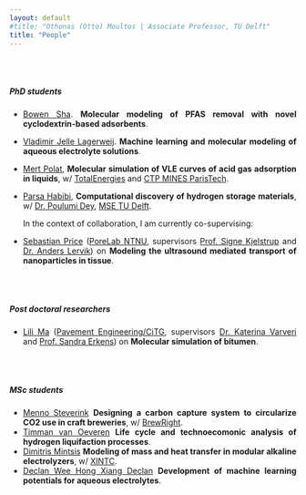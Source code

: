 ```yaml
---
layout: default
#title: "Othonas (Otto) Moultos | Associate Professor, TU Delft"
title: "People"
---
```


<div id="people" class="row">
<div  style="text-align: justify;" class="col-sm-12">
	<br/><br/>
<h5>PhD students</h5>

<section markdown="1">
<!-- - <img src="photos/Mate.jpeg" height= "100" width= "100">  -->

- [Bowen Sha](https://www.linkedin.com/mynetwork/grow/). <strong>Molecular modeling of PFAS removal with novel cyclodextrin-based adsorbents</strong>. 
- [Vladimir Jelle Lagerweij](https://www.linkedin.com/in/vladimir-jelle-lagerweij-21654021b/?originalSubdomain=nl). <strong>Machine learning and molecular modeling of aqueous electrolyte solutions</strong>. 
- [Mert Polat](https://scholar.google.com/citations?user=iNQ80VEAAAAJ&hl=en), <strong>Molecular simulation of VLE curves of acid gas adsorption in liquids</strong>, w/  <a href="https://totalenergies.com"> TotalEnergies</a> and <a href="https://www.armines.net/fr/centres-de-recherche-departements-thematiques/énergétique-et-génie-des-procédés/centre"> CTP MINES ParisTech</a>.
- [Parsa Habibi](https://www.tudelft.nl/3me/over/afdelingen/process-energy/people/engineering-thermodynamics/parsa-habibi), <strong>Computational discovery of hydrogen storage materials</strong>, w/  <a href="https://www.tudelft.nl/staff/p.dey/?cHash=cac0dd30bb433e38fe36e9f04fb3bbbf"> Dr. Poulumi Dey</a>, <a href="https://www.tudelft.nl/en/3me/about/departments/materials-science-and-engineering/"> MSE TU Delft</a>.
	
	In the context of collaboration, I am currently co-supervising:
- [Sebastian Price](https://porelab.no/2020/09/03/wecome-to-sebastian/) ([PoreLab NTNU](https://porelab.no), supervisors [Prof. Signe Kjelstrup](https://www.ntnu.no/ansatte/signe.kjelstrup) and [Dr. Anders Lervik](https://www.ntnu.edu/employees/anders.lervik)) on <strong>Modeling the ultrasound mediated transport of nanoparticles in tissue</strong>.

</section>

<br/><br/>
<h5>Post doctoral researchers</h5>
<section markdown="1">

- [Lili Ma](https://www.linkedin.com/in/lili-ma-94e/?originalSubdomain=nl) ([Pavement Engineering/CiTG](https://www.tudelft.nl/citg/over-faculteit/afdelingen/engineering-structures/sections-labs/pavement-engineering), supervisors [Dr. Katerina Varveri](https://www.tudelft.nl/citg/over-faculteit/afdelingen/engineering-structures/sections-labs/pavement-engineering/staff/dr-katerina-varveri) and [Prof. Sandra Erkens](https://www.tudelft.nl/citg/over-faculteit/afdelingen/engineering-structures/sections-labs/pavement-engineering/staff/profdrir-mjg-sandra-erkens)) on <strong>Molecular simulation of bitumen</strong>.
</section>

<br/><br/>
<h5>MSc students</h5>
<section markdown="1">

- [Menno Steverink](https://nl.linkedin.com/in/menno-steverink?original_referer=https%3A%2F%2Fwww.google.com%2F) <strong>Designing a carbon capture system to circularize CO2 use in craft breweries</strong>, w/ <a href="https://brew-right.com">BrewRight</a>.
- [Timman van Oeveren](https://nl.linkedin.com/in/timman-van-oeveren-26364a175) <strong>Life cycle and technoecomonic analysis of hydrogen liquifaction processes</strong>.
- [Dimitris Mintsis](https://www.linkedin.com/in/dimitris-mintsis-39a158209/?originalSubdomain=gr) <strong>Modeling of mass and heat transfer in modular alkaline electrolyzers</strong>, w/ <a href="https://www.xintc.global">XINTC</a>.
- [Declan Wee Hong Xiang Declan]() <strong>Development of machine learning potentials for aqueous electrolytes</strong>.
</section>

<!-- <br/><br/>
<h5>Interns</h5>
<section markdown="1">

- [Timman van Oeveren](https://www.linkedin.com/in/timman-van-oeveren-26364a175/?originalSubdomain=nl) <strong>Design of a CO2 utilization system for carbonation in small breweries</strong>, w/ <a href="https://brew-right.com">BrewRight</a>.
</section> -->


<!-- <h5>BSc students</h5>
<section markdown="1">
	
- CSE minor group: T. van Kuik, E. Cerpac, W. Bekkers, S. Lykles, L. Duynkerke, Updating OCTP plugin for LAMMPS.
</section> -->


</div>
</div>

